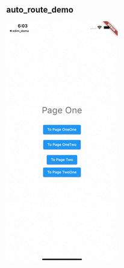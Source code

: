 ## auto_route_demo

<img src="https://github.com/asapbox/auto_route_demo/blob/master/Auto_route.gif" width="296" height="640" />
